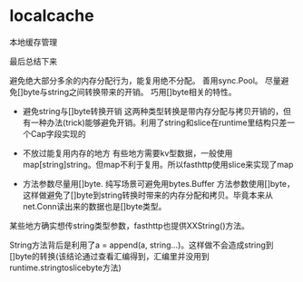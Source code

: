 # localcache
本地缓存管理

最后总结下来

避免绝大部分多余的内存分配行为，能复用绝不分配。
善用sync.Pool。
尽量避免[]byte与string之间转换带来的开销。
巧用[]byte相关的特性。


- 避免string与[]byte转换开销
这两种类型转换是带内存分配与拷贝开销的，但有一种办法(trick)能够避免开销。利用了string和slice在runtime里结构只差一个Cap字段实现的

- 不放过能复用内存的地方
有些地方需要kv型数据，一般使用map[string]string。但map不利于复用。所以fasthttp使用slice来实现了map

- 方法参数尽量用[]byte. 纯写场景可避免用bytes.Buffer
方法参数使用[]byte，这样做避免了[]byte到string转换时带来的内存分配和拷贝。毕竟本来从net.Conn读出来的数据也是[]byte类型。

某些地方确实想传string类型参数，fasthttp也提供XXString()方法。

String方法背后是利用了a = append(a, string…)。这样做不会造成string到[]byte的转换(该结论通过查看汇编得到，汇编里并没用到runtime.stringtoslicebyte方法)